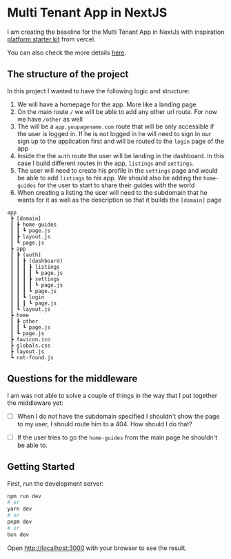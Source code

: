 # Multi Tenant App in NextJS

I am creating the baseline for the Multi Tenant App in NextJs with inspiration [platform starter kit](https://demo.vercel.pub/platforms-starter-kit) from vercel.

You can also check the more details [here](https://vercel.com/templates/next.js/platforms-starter-kit).

## The structure of the project

In this project I wanted to have the following logic and structure:
1. We will have a homepage for the app. More like a landing page
2. On the main route `/` we will be able to add any other url route. For now we have `/other` as well
3. The will be a `app.youpagename.com` route that will be only accessible if the user is logged in. If he is not logged in he will need to sign in our sign up to the application first and will be routed to the `login` page of the app
4. Inside the the `auth` route the user will be landing in the dashboard. In this case I build different routes in the app, `listings` and `settings`.
5. The user will need to create his profile in the `settings` page and would be able to add `listings` to his app. We should also be adding the `home-guides` for the user to start to share their guides with the world
6. When creating a listing the user will need to the subdomain that he wants for it as well as the description so that it builds the `[domain]` page 

```
app
 ┣ [domain]
 ┃ ┣ home-guides
 ┃ ┃ ┗ page.js
 ┃ ┣ layout.js
 ┃ ┗ page.js
 ┣ app
 ┃ ┣ (auth)
 ┃ ┃ ┣ (dashboard)
 ┃ ┃ ┃ ┣ listings
 ┃ ┃ ┃ ┃ ┗ page.js
 ┃ ┃ ┃ ┣ settings
 ┃ ┃ ┃ ┃ ┗ page.js
 ┃ ┃ ┃ ┗ page.js
 ┃ ┃ ┗ login
 ┃ ┃ ┃ ┗ page.js
 ┃ ┗ layout.js
 ┣ home
 ┃ ┣ other
 ┃ ┃ ┗ page.js
 ┃ ┗ page.js
 ┣ favicon.ico
 ┣ globals.css
 ┣ layout.js
 ┗ not-found.js    
```

## Questions for the middleware 

I am was not able to solve a couple of things in the way that I put together the middleware yet:

- [ ] When I do not have the subdomain specified I shouldn't show the page to my user, I should route him to a 404. How should I do that? 
- [ ] If the user tries to go the `home-guides` from the main page he shouldn't be able to. 


## Getting Started

First, run the development server:

```bash
npm run dev
# or
yarn dev
# or
pnpm dev
# or
bun dev
```

Open [http://localhost:3000](http://localhost:3000) with your browser to see the result.





